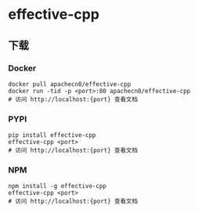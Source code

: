 # effective-cpp

## 下载

### Docker

```
docker pull apachecn0/effective-cpp
docker run -tid -p <port>:80 apachecn0/effective-cpp
# 访问 http://localhost:{port} 查看文档
```

### PYPI

```
pip install effective-cpp
effective-cpp <port>
# 访问 http://localhost:{port} 查看文档
```

### NPM

```
npm install -g effective-cpp
effective-cpp <port>
# 访问 http://localhost:{port} 查看文档
```